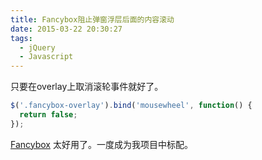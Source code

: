 ```yaml
---
title: Fancybox阻止弹窗浮层后面的内容滚动
date: 2015-03-22 20:30:27
tags:
  - jQuery
  - Javascript
---
```


只要在overlay上取消滚轮事件就好了。

```js
$('.fancybox-overlay').bind('mousewheel', function() {
  return false;
});
```

[Fancybox](http://fancyapps.com/fancybox/3/) 太好用了。一度成为我项目中标配。